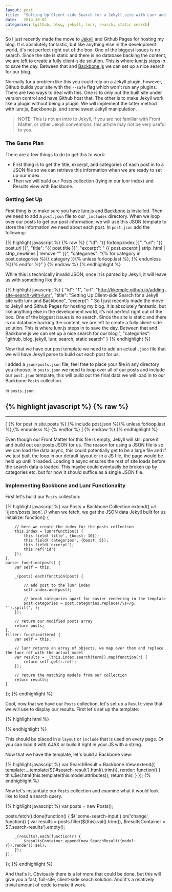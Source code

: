 ```yaml
---
layout: post
title:  "Setting Up Client-side Search for a Jekyll site with Lunr and Backbone"
date:   2014-10-02
categories: [github, blog, jekyll, lunr, search, static search]
---
```


So I just recently made the move to [Jekyll](http://jekyllrb.com/docs/home/) and Github Pages for hosting my blog. It is absolutely fantastic, but like anything else in the development world, it's not perfect right out of the box. One of the biggest issues is no search. Since the site is static and there is no database backing the content, we are left to create a fully client-side solution. This is where [lunr.js](http://lunrjs.com) steps in to save the day. Between that and [Backbone.js](http://backbonejs.org) we can set up a nice search for our blog.

Normally for a problem like this you could rely on a Jekyll plugin, however, Github builds your site with the `--safe` flag which won't run any plugins. There are two ways to deal with this. One is to only put the built site under version control and have Github host that. The other is to make Jekyll work like a plugin without being a plugin. We will implement the latter method with lunr.js, Backbone.js, and some sweet Jekyll manipulation.

> NOTE: This is not an intro to Jekyll, if you are not familiar with Front Matter, or other Jekyll conventions, this article may not be very useful to you.

### The Game Plan

There are a few things to do to get this to work:

- First thing is to get the title, excerpt, and categories of each post in to a JSON file so we can retrieve this information when we are ready to set up our index.
- Then we will build our Posts collection (tying in our lunr index) and Results view with Backbone.

### Getting Set Up

First thing is to make sure you have [lunr.js]() and [Backbone.js]() installed. Then we need to add a `post.json` file to our `_includes` directory. When we loop over our posts to get our post information, we will use this JSON template to store the information we need about each post. In `post.json` add the following:

{% highlight javascript %}
{% raw %}
{
    "id": "{{ forloop.index }}",
    "url": "{{ post.url }}",
    "title": "{{ post.title }}",
    "excerpt": " {{ post.excerpt | strip_html | strip_newlines | remove:'"' }}",
    "categories": "{% for category in post.categories %}{{ category }}{% unless forloop.last %}, {% endunless %}{% endfor %}"
}
{% endraw %}
{% endhighlight %}

While this is technically invalid JSON, once it is parsed by Jekyll, it will leave us with something like this:

{% highlight javascript %}
{
    "id": "1",
    "url": "http://kkemple.github.io/adding-site-search-with-lunr",
    "title": "Setting Up Client-side Search for a Jekyll site with lunr and Backbone",
    "excerpt": " So I just recently made the move to Jekyll and Github Pages for hosting my blog. It is absolutely fantastic, but like anything else in the development world, it’s not perfect right out of the box. One of the biggest issues is no search. Since the site is static and there is no database backing the content, we are left to create a fully client-side solution. This is where lunr.js steps in to save the day. Between that and Backbone.js we can set up a nice search for our blog.",
    "categories": "github, blog, jekyll, lunr, search, static search"
}
{% endhighlight %}

Now that we have our post template we need to add an actual `.json` file that we will have Jekyll parse to build out each post for us.

I added a `json/posts.json` file, feel free to place your file in any directory you choose. In `posts.json` we need to loop over all of our posts and include our `post.json` template, this will build out the final data we will load in to our Backbone `Posts` collection.

In `posts.json`:

{% highlight javascript %}
{% raw %}
---
---
[
    {% for post in site.posts %}
      {% include post.json %}{% unless forloop.last %},{% endunless %}
    {% endfor %}
]
{% endraw %}
{% endhighlight %}

Even though our Front Matter for this file is empty, Jekyll will still parse it and build out our posts JSON for us. The reason for using a JSON file is so we can load the data async, this could potentially get to be a large file and if we just built the loop in our default layout or in a JS file, the page would be held up until it loaded. Loading it async ensures the rest of site loads before the search data is loaded. This maybe could eventually be broken up by categories etc. but for now it should suffice as a single JSON file.

### Implementing Backbone and Lunr Functionality

First let's build our `Posts` collection:

{% highlight javascript %}
var Posts = Backbone.Collection.extend({
    url: '/json/posts.json', // when we fetch, we get the JSON data Jekyll built for us
    initialize: function() {

        // here we create the index for the posts collection
        this.index = lunr(function() {
            this.field('title', {boost: 10});
            this.field('categories', {boost: 5});
            this.field('excerpt');
            this.ref('id')
        });
    },
    parse: function(posts) {
        var self = this;

        _(posts).each(function(post) {

            // add post to the lunr index
            self.index.add(post);

            // break categories apart for easier rendering in the template
            post.categories = post.categories.replace(/\s+/g, '').split(',');
        });

        // return our modified posts array
        return posts;
    },
    filter: function(term) {
        var self = this;

        // lunr returns an array of objects, we map over them and replace the lunr ref with the actual model
        var results = _(this.index.search(term)).map(function(r) {
            return self.get(r.ref);
        });

        // return the matching models from our collection
        return results;
    }
});
{% endhighlight %}

Cool, now that we have our `Posts` collection, let's set up a `Result` view that we will use to display our results. First let's set up the template:

{% highlight html %}
<script type="text/template" id="search-result">
  <div class="result">
    <h3><a href="<%= url %>"><%= title %></a></h3>
    <p><%= excerpt.substr(0, 120) + '...' %></p>
    <div class="categories">
      <% for (var i = 0; i < categories.length; i++) { %>
          <span class="category pill"><%= categories[i] %></span>
      <% } %>
    </div>
  </div>
</script>
{% endhighlight %}

This should be placed in a `layout` or `include` that is used on every page. Or you can load it with AJAX or build it right in your JS with a string.

Now that we have the template, let's build a Backbone view:

{% highlight javascript %}
var SearchResult = Backbone.View.extend({
    template: _.template($('#search-result').html().trim()),
    render: function() {
        this.$el.html(this.template(this.model.attributes));
        return this;
    }
});
{% endhighlight %}

Now let's instantiate our `Posts` collection and examine what it would look like to load a search query.

{% highlight javascript %}
var posts = new Posts();

posts.fetch().done(function() {
    $('.some-search-input').on('change', function() {
        var results = posts.filter($(this).val().trim()),
            $resultsContainer = $('.search-results').empty();

        _(results).each(function(r) {
            $resultsContainer.append(new SearchResult({model: r}).render().$el);
        });
    });
});
{% endhighlight %}

And that's it. Obviously there is a lot more that could be done, but this will give you a fast, full-site, client-side seach solution. And it's a relatively trivial amount of code to make it work.
